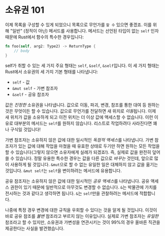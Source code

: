 # 소유권 101

이제 목록을 구성할 수 있게 되었으니 목록으로 무언가를 `할 수` 있으면 좋겠죠. 이를 위해 "일반" (정적이 아닌) 메서드를 사용합니다. 메서드는 선언된 타입이 없는 `self` 인자 때문에 Rust에서 함수의 특수한 경우입니다:

```rust ,ignore
fn foo(self, arg2: Type2) -> ReturnType {
    // body
}
```
self가 취할 수 있는 세 가지 주요 형태는 `self`, `&self`, `&self`입니다. 이 세 가지 형태는 Rust에서 소유권의 세 가지 기본 형태를 나타냅니다:

* `self` - 값
* `&mut self` - 가변 참조자
* `&self` - 공유 참조자

값은 *진정한* 소유권을 나타냅니다. 값으로 이동, 파괴, 변경, 참조를 통한 대여 등 원하는 것은 무엇이든 할 수 있습니다. 값으로 무언가를 전달하면 새 위치로 *이동*됩니다. 이제 새 위치가 값을 소유하게 되고 이전 위치는 더 이상 값에 액세스할 수 없습니다. 이런 이유로 대부분의 메서드는 `self`를 원하지 않습니다. 리스트로 작업하려다 사라진다면 꽤나 구식일 것입니다!

가변 참조자는 소유하지 않은 값에 대한 일시적인 *독점적 액세스*를 나타냅니다. 가변 참조자가 있는 값에 대해 작업을 마쳤을 때 유효한 상태로 두기만 하면 원하는 모든 작업을 할 수 있습니다(그렇지 않으면 소유자에게 실례가 되겠죠!). 즉, 실제로 값을 완전히 덮어쓸 수 있습니다. 정말 유용한 특수한 경우는 값을 다른 값으로 *바꾸는* 것인데, 앞으로 많이 사용하게 될 것입니다. `&mut`으로 할 수 없는 유일한 일은 대체하지 않고 값을 옮기는 것입니다. `&mut self`는 `self`을 변이하려는 메서드에 유용합니다.

공유 참조자는 소유하지 않은 값에 대한 일시적인 *공유 액세스*를 나타냅니다. 공유 액세스 권한이 있기 때문에 일반적으로 아무것도 변경할 수 없습니다. `&`는 박물관에 가치를 전시하는 것과 같다고 생각하면 됩니다. `&`는 `self`만을 관찰하려는 메서드에 적합합니다.

나중에 특정 경우 변경에 대한 규칙을 우회할 수 있다는 것을 알게 될 것입니다. 이것이 바로 공유 참조를 *불변* 참조라고 부르지 않는 이유입니다. 실제로 가변 참조자는 *유일한* 참조라고 할 수 있지만, 소유권과 가변성을 연관시키는 것이 99%의 경우 올바른 직관을 제공한다는 사실을 발견했습니다.

